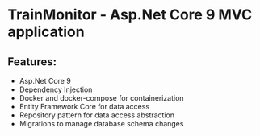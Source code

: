 # TrainMonitor - Asp.Net Core 9 MVC application

## Features:

- Asp.Net Core 9
- Dependency Injection
- Docker and docker-compose for containerization
- Entity Framework Core for data access
- Repository pattern for data access abstraction
- Migrations to manage database schema changes